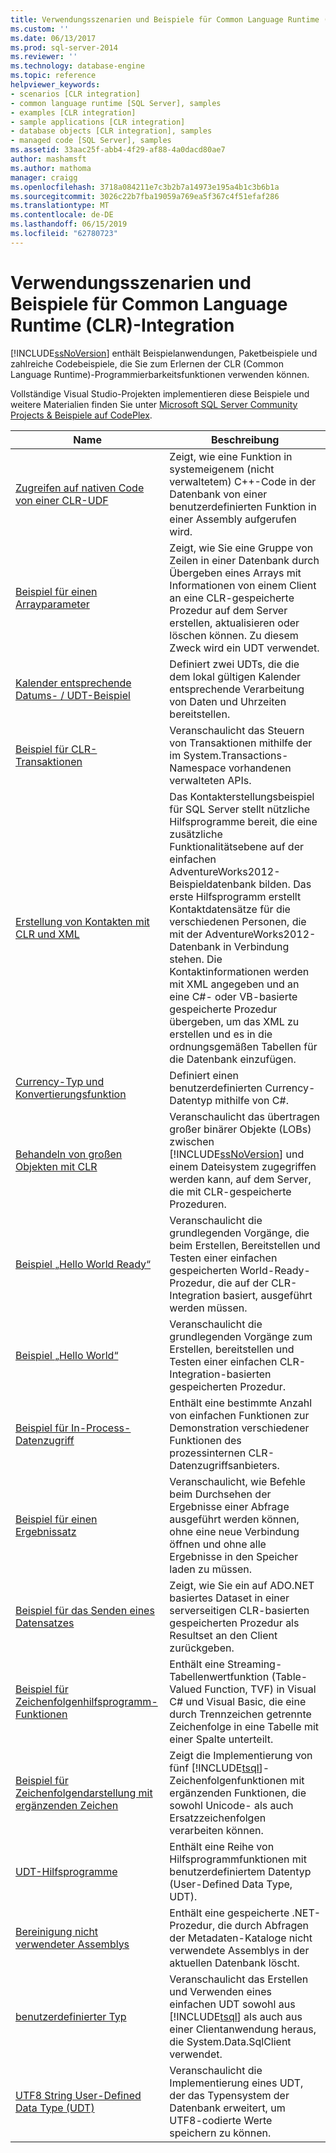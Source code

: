 ```yaml
---
title: Verwendungsszenarien und Beispiele für Common Language Runtime (CLR)-Integration | Microsoft-Dokumentation
ms.custom: ''
ms.date: 06/13/2017
ms.prod: sql-server-2014
ms.reviewer: ''
ms.technology: database-engine
ms.topic: reference
helpviewer_keywords:
- scenarios [CLR integration]
- common language runtime [SQL Server], samples
- examples [CLR integration]
- sample applications [CLR integration]
- database objects [CLR integration], samples
- managed code [SQL Server], samples
ms.assetid: 33aac25f-abb4-4f29-af88-4a0dacd80ae7
author: mashamsft
ms.author: mathoma
manager: craigg
ms.openlocfilehash: 3718a084211e7c3b2b7a14973e195a4b1c3b6b1a
ms.sourcegitcommit: 3026c22b7fba19059a769ea5f367c4f51efaf286
ms.translationtype: MT
ms.contentlocale: de-DE
ms.lasthandoff: 06/15/2019
ms.locfileid: "62780723"
---
```

# <a name="usage-scenarios-and-examples-for-common-language-runtime-clr-integration"></a>Verwendungsszenarien und Beispiele für Common Language Runtime (CLR)-Integration
  [!INCLUDE[ssNoVersion](../../includes/ssnoversion-md.md)] enthält Beispielanwendungen, Paketbeispiele und zahlreiche Codebeispiele, die Sie zum Erlernen der CLR (Common Language Runtime)-Programmierbarkeitsfunktionen verwenden können.  
  
 Vollständige Visual Studio-Projekten implementieren diese Beispiele und weitere Materialien finden Sie unter [Microsoft SQL Server Community Projects & Beispiele auf CodePlex](https://go.microsoft.com/fwlink/?LinkID=193935).  
  
|Name|Beschreibung|  
|----------|-----------------|  
|[Zugreifen auf nativen Code von einer CLR-UDF](../../../2014/database-engine/dev-guide/accessing-native-code-from-a-clr-udf.md)|Zeigt, wie eine Funktion in systemeigenem (nicht verwaltetem) C++-Code in der Datenbank von einer benutzerdefinierten Funktion in einer Assembly aufgerufen wird.|  
|[Beispiel für einen Arrayparameter](../../../2014/database-engine/dev-guide/array-parameter-sample.md)|Zeigt, wie Sie eine Gruppe von Zeilen in einer Datenbank durch Übergeben eines Arrays mit Informationen von einem Client an eine CLR-gespeicherte Prozedur auf dem Server erstellen, aktualisieren oder löschen können. Zu diesem Zweck wird ein UDT verwendet.|  
|[Kalender entsprechende Datums- / UDT-Beispiel](../../../2014/database-engine/dev-guide/calendar-aware-date-and-time-udt-sample.md)|Definiert zwei UDTs, die die dem lokal gültigen Kalender entsprechende Verarbeitung von Daten und Uhrzeiten bereitstellen.|  
|[Beispiel für CLR-Transaktionen](../../../2014/database-engine/dev-guide/clr-transactions-sample.md)|Veranschaulicht das Steuern von Transaktionen mithilfe der im System.Transactions-Namespace vorhandenen verwalteten APIs.|  
|[Erstellung von Kontakten mit CLR und XML](../../../2014/database-engine/dev-guide/contact-creation-using-clr-and-xml.md)|Das Kontakterstellungsbeispiel für SQL Server stellt nützliche Hilfsprogramme bereit, die eine zusätzliche Funktionalitätsebene auf der einfachen AdventureWorks2012-Beispieldatenbank bilden. Das erste Hilfsprogramm erstellt Kontaktdatensätze für die verschiedenen Personen, die mit der AdventureWorks2012-Datenbank in Verbindung stehen. Die Kontaktinformationen werden mit XML angegeben und an eine C#- oder VB-basierte gespeicherte Prozedur übergeben, um das XML zu erstellen und es in die ordnungsgemäßen Tabellen für die Datenbank einzufügen.|  
|[Currency-Typ und Konvertierungsfunktion](../../../2014/database-engine/dev-guide/currency-type-and-conversion-function.md)|Definiert einen benutzerdefinierten Currency-Datentyp mithilfe von C#.|  
|[Behandeln von großen Objekten mit CLR](../../../2014/database-engine/dev-guide/handling-large-objects-using-clr.md)|Veranschaulicht das übertragen großer binärer Objekte (LOBs) zwischen [!INCLUDE[ssNoVersion](../../includes/ssnoversion-md.md)] und einem Dateisystem zugegriffen werden kann, auf dem Server, die mit CLR-gespeicherte Prozeduren.|  
|[Beispiel „Hello World Ready“](../../../2014/database-engine/dev-guide/hello-world-ready-sample.md)|Veranschaulicht die grundlegenden Vorgänge, die beim Erstellen, Bereitstellen und Testen einer einfachen gespeicherten World-Ready-Prozedur, die auf der CLR-Integration basiert, ausgeführt werden müssen.|  
|[Beispiel „Hello World“](../../../2014/database-engine/dev-guide/hello-world-sample.md)|Veranschaulicht die grundlegenden Vorgänge zum Erstellen, bereitstellen und Testen einer einfachen CLR-Integration-basierten gespeicherten Prozedur.|  
|[Beispiel für In-Process-Datenzugriff](../../../2014/database-engine/dev-guide/in-process-data-access-sample.md)|Enthält eine bestimmte Anzahl von einfachen Funktionen zur Demonstration verschiedener Funktionen des prozessinternen CLR-Datenzugriffsanbieters.|  
|[Beispiel für einen Ergebnissatz](../../../2014/database-engine/dev-guide/result-set-sample.md)|Veranschaulicht, wie Befehle beim Durchsehen der Ergebnisse einer Abfrage ausgeführt werden können, ohne eine neue Verbindung öffnen und ohne alle Ergebnisse in den Speicher laden zu müssen.|  
|[Beispiel für das Senden eines Datensatzes](../../../2014/database-engine/dev-guide/send-dataset-sample.md)|Zeigt, wie Sie ein auf ADO.NET basiertes Dataset in einer serverseitigen CLR-basierten gespeicherten Prozedur als Resultset an den Client zurückgeben.|  
|[Beispiel für Zeichenfolgenhilfsprogramm-Funktionen](../../../2014/database-engine/dev-guide/string-utility-functions-sample.md)|Enthält eine Streaming-Tabellenwertfunktion (Table-Valued Function, TVF) in Visual C# und Visual Basic, die eine durch Trennzeichen getrennte Zeichenfolge in eine Tabelle mit einer Spalte unterteilt.|  
|[Beispiel für Zeichenfolgendarstellung mit ergänzenden Zeichen](../../../2014/database-engine/dev-guide/supplementary-aware-string-manipulation-sample.md)|Zeigt die Implementierung von fünf [!INCLUDE[tsql](../../includes/tsql-md.md)]-Zeichenfolgenfunktionen mit ergänzenden Funktionen, die sowohl Unicode- als auch Ersatzzeichenfolgen verarbeiten können.|  
|[UDT-Hilfsprogramme](../../../2014/database-engine/dev-guide/udt-utilities.md)|Enthält eine Reihe von Hilfsprogrammfunktionen mit benutzerdefiniertem Datentyp (User-Defined Data Type, UDT).|  
|[Bereinigung nicht verwendeter Assemblys](../../../2014/database-engine/dev-guide/unused-assembly-cleanup.md)|Enthält eine gespeicherte .NET-Prozedur, die durch Abfragen der Metadaten-Kataloge nicht verwendete Assemblys in der aktuellen Datenbank löscht.|  
|[benutzerdefinierter Typ](../../../2014/database-engine/dev-guide/user-defined-type.md)|Veranschaulicht das Erstellen und Verwenden eines einfachen UDT sowohl aus [!INCLUDE[tsql](../../includes/tsql-md.md)] als auch aus einer Clientanwendung heraus, die System.Data.SqlClient verwendet.|  
|[UTF8 String User-Defined Data Type &#40;UDT&#41;](../../../2014/database-engine/dev-guide/utf8-string-user-defined-data-type-udt.md)|Veranschaulicht die Implementierung eines UDT, der das Typensystem der Datenbank erweitert, um UTF8-codierte Werte speichern zu können.|  
  
  
